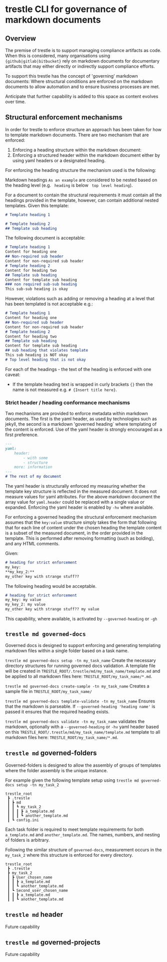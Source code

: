 # trestle CLI for governance of markdown documents

## Overview

The premise of trestle is to support managing compliance artifacts as code.
When this is considered, many organisations using `{github|gitlab|bitbucket}` rely on markdown documents for documentary artifacts that may either directly or indirectly support compliance efforts.

To support this trestle has the concept of 'governing' markdown documents: Where structural conditions are enforced on the markdown documents to allow automation and to ensure business processes are met.

Anticipate that further capability is added to this space as content evolves over time.

## Structural enforcement mechanisms

In order for trestle to enforce structure an approach has been taken for how to template markdown documents. There are two mechanism that are enforced:

1. Enforcing a heading structure within the markdown document:
1. Enforcing a structured header within the markdown document either by using yaml headers or a designated heading.

For enforcing the heading structure the mechanism used is the following:

Markdown headings `As an example` are considered to be nested based on the heading level (e.g. ` heading` is below ` top level heading`).

For a document to contain the structural requirements it must contain all the headings provided in the template, however, can contain additional nested templates. Given this template:

```markdown
# Template heading 1

# Template heading 2
## Template sub heading
```

The following document is acceptable:

```markdown
# Template heading 1
Content for heading one
## Non-required sub header
Content for non-required sub header
# Template heading 2
Content for heading two
## Template sub heading
Content for template sub heading
### non required sub-sub heading
This sub-sub heading is okay
```

However, violations such as adding or removing a heading at a level that has been templated is not acceptable e.g.:

```markdown
# Template heading 1
Content for heading one
## Non-required sub header
Content for non-required sub header
# Template heading 2
Content for heading two
## Template sub heading
Content for template sub heading
## sub heading that violates template
This sub heading is NOT okay
# Top level heading that is not okay
```

For each of the headings - the text of the heading is enforced with one caveat:

- If the template heading text is wrapped in curly brackets `{}` then the name is not measured e.g. `# {Insert title here}`.

### Strict header / heading conformance mechanisms

Two mechanisms are provided to enforce metadata within markdown documents. The first is the yaml header, as used by technologies such as jekyll, the second is a markdown 'governed heading\` where templating of the content is enforced.
Use of the yaml header is strongly encouraged as a first preference.

```markdown
---
yaml:
    header:
        - with some 
        - structure
    more: information
---
# The rest of my document
```

The yaml header is structurally enforced my measuring whether the template key structure is reflected in the measured document. It does not measure values for yaml attributes. For the above markdown document the array value for `yaml.header` could be replaced with a single value or expanded. Enforcing the yaml header is enabled by `-hv` where available.

For enforcing a governed heading the structural enforcement mechanism assumes that the `key:value` structure simply takes the form that following that for each line of content under the chosen heading the template content is a subset of the measured document, in the order provided in the template. This is performed after removing formatting (such as bolding), and any HTML comments.

Given:

```markdown
# heading for strict enforcement
my_key:
**my_key_2:**
my_other key with strange stuff??
```

The following heading would be acceptable.

```markdown
# heading for strict enforcement
my_key: my value
my_key_2: my value
my_other key with strange stuff?? my value
```

This capability, where available, is activated by `--governed-heading` or `-gh`

## `trestle md governed-docs`

Governed docs is designed to support enforcing and generating templating markdown files within a single folder based on
a task name.

`trestle md governed-docs setup -tn my_task_name` Create the necessary directory structures for running governed docs validation.
A template file will be created in `TRESTLE_ROOT/.trestle/md/my_task_name/template.md` and be applied to all markdown files here: `TRESTLE_ROOT/my_task_name/*.md`.

`trestle md governed-docs create-sample -tn my_task_name` Creates a sample file in `TRESTLE_ROOT/my_task_name/`

`trestle md governed-docs template-validate -tn my_task_name` Ensures that the markdown is parseable. If `--governed-heading 'heading name'` is passed it ensures that the required heading exists.

`trestle md governed-docs validate -tn my_task_name` validates the markdown, optionally with a `--governed-heading` or `-hv` yaml header based on this `TRESTLE_ROOT/.trestle/md/my_task_name/template.md` template to all markdown files here: `TRESTLE_ROOT/my_task_name/*.md`.

## `trestle md` governed-folders

Governed-folders is designed to allow the assembly of groups of templates where the folder assembly is the unique instance.

For example given the following template setup using `trestle md governed-docs setup -tn my_task_2`

```
trestle_root
 ┣ .trestle
 ┃ ┣ md
 ┃ ┃ ┗ my_task_2
 ┃ ┃ ┃ ┣ a_template.md
 ┃ ┃ ┃ ┗ another_template.md
 ┃ ┗ config.ini
```

Each task folder is required to meet template requirements for both `a_template.md` and `another_template.md`.
The names, numbers, and nesting of folders is arbitrary.

Following the similar structure of `governed-docs`, measurement occurs in the `my_task_2` where this structure is enforced for every directory.

```
trestle_root
 ┣ .trestle
 ┣ my_task_2
 ┃ ┣ User_chosen_name
 ┃ ┃ ┣ a_template.md
 ┃ ┃ ┗ another_template.md
 ┃ ┗ Second_user_chosen_name
 ┃ ┃ ┣ a_template.md
 ┃ ┃ ┗ another_template.md
```

## `trestle md` header

Future capability

## `trestle md` governed-projects

Future capability
